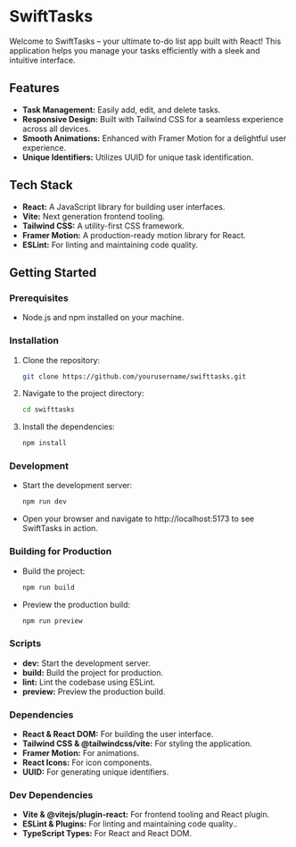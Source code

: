 # SwiftTasks

Welcome to SwiftTasks – your ultimate to-do list app built with React! This application helps you manage your tasks efficiently with a sleek and intuitive interface.

## Features

- **Task Management:** Easily add, edit, and delete tasks.
- **Responsive Design:** Built with Tailwind CSS for a seamless experience across all devices.
- **Smooth Animations:** Enhanced with Framer Motion for a delightful user experience.
- **Unique Identifiers:** Utilizes UUID for unique task identification.

## Tech Stack

- **React:** A JavaScript library for building user interfaces.
- **Vite:** Next generation frontend tooling.
- **Tailwind CSS:** A utility-first CSS framework.
- **Framer Motion:** A production-ready motion library for React.
- **ESLint:** For linting and maintaining code quality.

## Getting Started

### Prerequisites

- Node.js and npm installed on your machine.

### Installation

1. Clone the repository:
   ```bash
   git clone https://github.com/yourusername/swifttasks.git

2. Navigate to the project directory:
   ```bash
   cd swifttasks
   
3. Install the dependencies:
   ```bash
   npm install

### Development
* Start the development server:
  ```bash
  npm run dev
* Open your browser and navigate to http://localhost:5173 to see SwiftTasks in action.

### Building for Production
* Build the project:
  ```bash
  npm run build
* Preview the production build:
  ```bash
  npm run preview

### Scripts
- **dev:** Start the development server.
- **build:** Build the project for production.
- **lint:** Lint the codebase using ESLint.
- **preview:** Preview the production build.

### Dependencies
- **React & React DOM:** For building the user interface.
- **Tailwind CSS & @tailwindcss/vite:** For styling the application.
- **Framer Motion:** For animations.
- **React Icons:** For icon components.
- **UUID:** For generating unique identifiers.

### Dev Dependencies
- **Vite & @vitejs/plugin-react:** For frontend tooling and React plugin.
- **ESLint & Plugins:** For linting and maintaining code quality..
- **TypeScript Types:** For React and React DOM.


  
  



  
  

  

  






  



   



   
